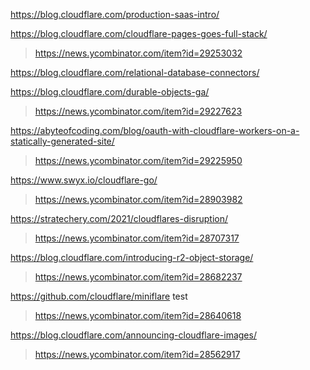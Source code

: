 https://blog.cloudflare.com/production-saas-intro/

https://blog.cloudflare.com/cloudflare-pages-goes-full-stack/
> https://news.ycombinator.com/item?id=29253032

https://blog.cloudflare.com/relational-database-connectors/

https://blog.cloudflare.com/durable-objects-ga/
> https://news.ycombinator.com/item?id=29227623

https://abyteofcoding.com/blog/oauth-with-cloudflare-workers-on-a-statically-generated-site/
> https://news.ycombinator.com/item?id=29225950

https://www.swyx.io/cloudflare-go/
> https://news.ycombinator.com/item?id=28903982

https://stratechery.com/2021/cloudflares-disruption/
> https://news.ycombinator.com/item?id=28707317

https://blog.cloudflare.com/introducing-r2-object-storage/
> https://news.ycombinator.com/item?id=28682237

https://github.com/cloudflare/miniflare test
> https://news.ycombinator.com/item?id=28640618

https://blog.cloudflare.com/announcing-cloudflare-images/
> https://news.ycombinator.com/item?id=28562917